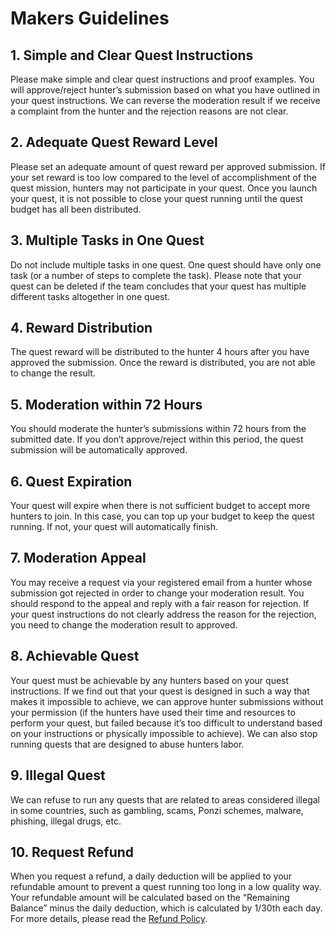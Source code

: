 # Makers Guidelines

## 1. Simple and Clear Quest Instructions
Please make simple and clear quest instructions and proof examples. You will approve/reject hunter’s submission based on what you have outlined in your quest instructions. We can reverse the moderation result if we receive a complaint from the hunter and the rejection reasons are not clear.

## 2. Adequate Quest Reward Level
Please set an adequate amount of quest reward per approved submission. If your set reward is too low compared to the level of accomplishment of the quest mission, hunters may not participate in your quest. Once you launch your quest, it is not possible to close your quest running until the quest budget has all been distributed.

## 3. Multiple Tasks in One Quest
Do not include multiple tasks in one quest. One quest should have only one task (or a number of steps to complete the task). Please note that your quest can be deleted if the team concludes that your quest has multiple different tasks altogether in one quest.

## 4. Reward Distribution
The quest reward will be distributed to the hunter 4 hours after you have approved the submission. Once the reward is distributed, you are not able to change the result.

## 5. Moderation within 72 Hours
You should moderate the hunter’s submissions within 72 hours from the submitted date. If you don’t approve/reject within this period, the quest submission will be automatically approved.

## 6. Quest Expiration
Your quest will expire when there is not sufficient budget to accept more hunters to join. In this case, you can top up your budget to keep the quest running. If not, your quest will automatically finish.

## 7. Moderation Appeal
You may receive a request via your registered email from a hunter whose submission got rejected in order to change your moderation result. You should respond to the appeal and reply with a fair reason for rejection. If your quest instructions do not clearly address the reason for the rejection, you need to change the moderation result to approved.

## 8. Achievable Quest
Your quest must be achievable by any hunters based on your quest instructions. If we find out that your quest is designed in such a way that makes it impossible to achieve, we can approve hunter submissions without your permission (if the hunters have used their time and resources to perform your quest, but failed because it’s too difficult to understand based on your instructions or physically impossible to achieve). We can also stop running quests that are designed to abuse hunters labor.

## 9. Illegal Quest
We can refuse to run any quests that are related to areas considered illegal in some countries, such as gambling, scams, Ponzi schemes, malware, phishing, illegal drugs, etc.

## 10. Request Refund
When you request a refund, a daily deduction will be applied to your refundable amount to prevent a quest running too long in a low quality way. Your refundable amount will be calculated based on the “Remaining Balance” minus the daily deduction, which is calculated by 1/30th each day. For more details, please read the [Refund Policy](https://review.hunt.town/refund-policy).

